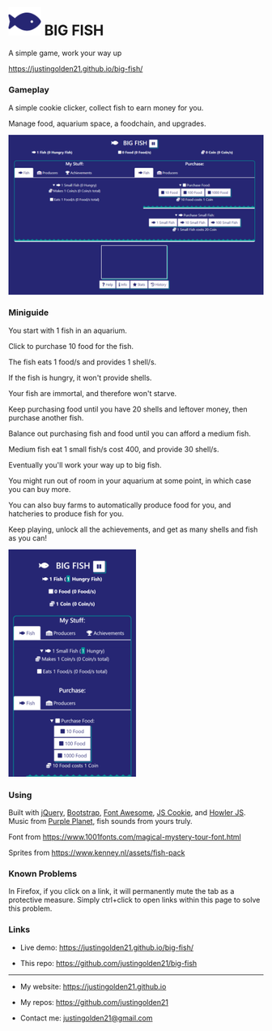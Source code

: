 # <img src="img/fish-blue.png" width="64px"> BIG FISH

A simple game, work your way up

https://justingolden21.github.io/big-fish/

### Gameplay

A simple cookie clicker, collect fish to earn money for you.

Manage food, aquarium space, a foodchain, and upgrades.

<img src="img/screenshot.png">

### Miniguide

You start with 1 fish in an aquarium.

Click to purchase 10 food for the fish.

The fish eats 1 food/s and provides 1 shell/s.

If the fish is hungry, it won't provide shells.

Your fish are immortal, and therefore won't starve.

Keep purchasing food until you have 20 shells and leftover money, then purchase another fish.

Balance out purchasing fish and food until you can afford a medium fish.

Medium fish eat 1 small fish/s cost 400, and provide 30 shell/s.

Eventually you'll work your way up to big fish.

You might run out of room in your aquarium at some point, in which case you can buy more.

You can also buy farms to automatically produce food for you, and hatcheries to produce fish for you.

Keep playing, unlock all the achievements, and get as many shells and fish as you can!

<img src="img/screenshot-mobile.png" width="50%">

### Using

Built with [jQuery](http://jquery.com/), [Bootstrap](https://getbootstrap.com/), [Font Awesome](http://fontawesome.com), [JS Cookie](https://github.com/js-cookie/js-cookie), and [Howler JS](https://howlerjs.com/). Music from [Purple Planet](https://www.purple-planet.com/), fish sounds from yours truly.

Font from https://www.1001fonts.com/magical-mystery-tour-font.html

Sprites from https://www.kenney.nl/assets/fish-pack

### Known Problems

In Firefox, if you click on a link, it will permanently mute the tab as a protective measure. Simply ctrl+click to open links within this page to solve this problem.

### Links

- Live demo: https://justingolden21.github.io/big-fish/

- This repo: https://github.com/justingolden21/big-fish

<hr>

- My website: https://justingolden21.github.io

- My repos: https://github.com/justingolden21

- Contact me: justingolden21@gmail.com
